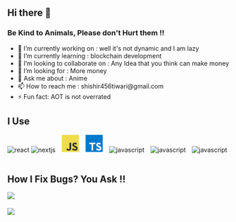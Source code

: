 ## Hi there 👋
### Be Kind to Animals, Please don't Hurt them !!
<ul>
 
  <li>🔭 I’m currently working on : well it's not dynamic and I am lazy</li>
  <li>🌱 I’m currently learning : blockchain development</li>
  <li>👯 I’m looking to collaborate on : Any Idea that you think can make money</li>
  <li>🤔 I’m looking for : More money </li>
  <li>💬 Ask me about : Anime</li>
  <li>📫 How to reach me : shishir456tiwari@gmail.com </li>
  <li>⚡ Fun fact: AOT is not overrated</li>
</ul>
<div>
  <h2>I Use</h2>
  <div>
    <img src="https://img.icons8.com/color/344/react-native.png" alt="react" width="40" height="40" /> 
    <img src="[https://static-00.iconduck.com/assets.00/next-js-icon-144x144-oytn4vne.png](https://external-preview.redd.it/pST8nEeua9_Kp7sW_ZEmtkMg8h7MTvB7YjKWGXeeaso.jpg?width=640&crop=smart&auto=webp&s=c4e0b1f3ddf8f5be2b952d869431fd6c39c720da)" alt="nextjs" width="40" height="40" /> 
    <img src="https://raw.githubusercontent.com/devicons/devicon/master/icons/javascript/javascript-original.svg" alt="javascript" width="40" height="40" style="margin-left: 10px;" />
    <img src="https://raw.githubusercontent.com/devicons/devicon/master/icons/typescript/typescript-original.svg" alt="javascript" width="40" height="40" style="margin-left: 10px;" />
    <img src="https://keyholesoftware.com/wp-content/uploads/Edge.js-1.jpg" alt="javascript" width="80" height="40" style="margin-left: 10px;" />
    <img src="https://cdn.freebiesupply.com/logos/large/2x/figma-1-logo-svg-vector.svg" alt="javascript" width="40" height="40" style="margin-left: 10px;" />
    <img src="https://img.icons8.com/color/452/firebase.png" alt="javascript" width="40" height="40" style="margin-left: 10px;" />
  </div>
  <br/>
  <h2 >How I Fix Bugs? You Ask !!</h2>
<img src="https://i.imgur.com/FX27d06.gif"/>
  <br/>
  <br/>
  <img  src="https://github-readme-stats.vercel.app/api?username=shishirtiwari23&show_icons=true&title_color=c9d1d9&bg_color=0d1117&text_color=c9d1d9&icon_color=238636"/>
</div>
